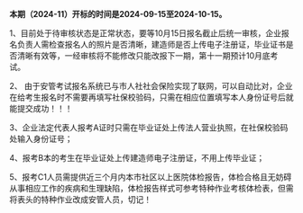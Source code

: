 **本期（2024-11）开标的时间是2024-09-15至2024-10-15。**

1、目前处于待审核状态是正常状态，要等10月15日报名截止后统一审核，企业报名负责人需检查报名人的照片是否清晰，建造师是否上传电子注册证，毕业证书是否清晰有效等，一经审核将不能修改只能改报下一期，第十一期预计10月底考试。

2、 由于安管考试报名系统已与市人社社会保险实现了联网，可以自动比对，企业在给考生报名时不需要再填写社保校验码，只需在相应位置填写本人身份证号后就能提交成功！！！

3、企业法定代表人报考A证时只需在毕业证处上传法人营业执照，在社保校验码处输入身份证号；

4、报考B本的考生在毕业证处上传建造师电子注册证，不用上传毕业证；

5、报考C1人员需提供近三个月内本市社区以上医院体检报告，体检合格且无妨碍从事相应工作的疾病和生理缺陷，体检报告样式可参考特种作业考核体检表，但需将表头的特种作业改成安管人员，切记！
